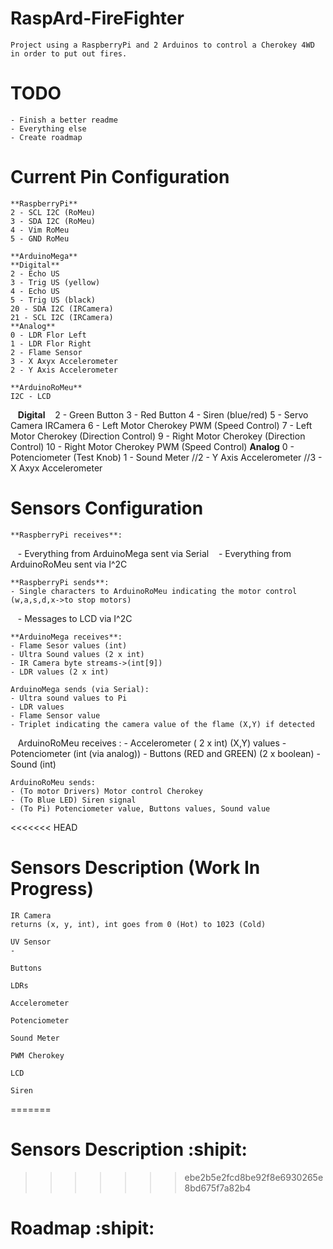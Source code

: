 # RaspArd-FireFighter

    Project using a RaspberryPi and 2 Arduinos to control a Cherokey 4WD in order to put out fires.

# TODO

    - Finish a better readme
    - Everything else
    - Create roadmap

# Current Pin Configuration
    
    **RaspberryPi**
    2 - SCL I2C (RoMeu)
    3 - SDA I2C (RoMeu)
    4 - Vim RoMeu
    5 - GND RoMeu

    **ArduinoMega**
    **Digital**
    2 - Echo US
    3 - Trig US (yellow)
    4 - Echo US
    5 - Trig US (black)
    20 - SDA I2C (IRCamera)
    21 - SCL I2C (IRCamera)
    **Analog**
    0 - LDR Flor Left
    1 - LDR Flor Right
    2 - Flame Sensor
    3 - X Axyx Accelerometer
    2 - Y Axis Accelerometer

    **ArduinoRoMeu**
    I2C - LCD
    **Digital**
    2 - Green Button
    3 - Red Button
    4 - Siren (blue/red)
    5 - Servo Camera IRCamera
    6 - Left Motor Cherokey PWM (Speed Control)
    7 - Left Motor Cherokey (Direction Control)
    9 - Right Motor Cherokey (Direction Control)
    10 - Right Motor Cherokey PWM (Speed Control)
    **Analog**
    0 - Potenciometer (Test Knob)
    1 - Sound Meter
    //2 - Y Axis Accelerometer
    //3 - X Axyx Accelerometer

# Sensors Configuration

    **RaspberryPi receives**:
    - Everything from ArduinoMega sent via Serial
    - Everything from ArduinoRoMeu sent via I^2C
    
    **RaspberryPi sends**:
    - Single characters to ArduinoRoMeu indicating the motor control (w,a,s,d,x->to stop motors) 
    - Messages to LCD via I^2C

    **ArduinoMega receives**:
    - Flame Sesor values (int)
    - Ultra Sound values (2 x int) 
    - IR Camera byte streams->(int[9])
    - LDR values (2 x int)
    
    ArduinoMega sends (via Serial):
    - Ultra sound values to Pi
    - LDR values
    - Flame Sensor value
    - Triplet indicating the camera value of the flame (X,Y) if detected

    ArduinoRoMeu receives :
    - Accelerometer ( 2 x int) (X,Y) values
    - Potenciometer (int (via analog))
    - Buttons (RED and GREEN) (2 x boolean)
    - Sound (int)
    
    ArduinoRoMeu sends:
    - (To motor Drivers) Motor control Cherokey
    - (To Blue LED) Siren signal 
    - (To Pi) Potenciometer value, Buttons values, Sound value

<<<<<<< HEAD
# Sensors Description (Work In Progress)

    IR Camera
    returns (x, y, int), int goes from 0 (Hot) to 1023 (Cold)

    UV Sensor
    - 
    
    Buttons

    LDRs

    Accelerometer

    Potenciometer

    Sound Meter

    PWM Cherokey

    LCD

    Siren
=======
# Sensors Description :shipit:
>>>>>>> ebe2b5e2fcd8be92f8e6930265e8bd675f7a82b4

# Roadmap :shipit:

